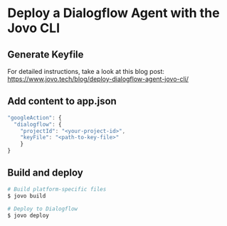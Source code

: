 # Deploy a Dialogflow Agent with the Jovo CLI

## Generate Keyfile

For detailed instructions, take a look at this blog post: https://www.jovo.tech/blog/deploy-dialogflow-agent-jovo-cli/

## Add content to app.json

```js
"googleAction": {
  "dialogflow": {
    "projectId": "<your-project-id>",
    "keyFile": "<path-to-key-file>"
    }
}
```

## Build and deploy

```sh
# Build platform-specific files
$ jovo build

# Deploy to Dialogflow
$ jovo deploy
```


<!--[metadata]: {"title": "Deploy a Dialogflow Agent with the Jovo CLI", 
                "description": "Learn how to deploy a Dialogflow agent from the command line with the Jovo CLI",
                "activeSections": ["kb"],
                "expandedSections": "kb",
                "inSections": "kb",
                "breadCrumbs": {"Docs": "docs",
				"Knowledge Base": "docs/kb"
                                },
		"commentsID": "framework/docs/kb/deploy-dialogflow-agent",
		"route": "docs/kb/deploy-dialogflow-agent"
                }-->
